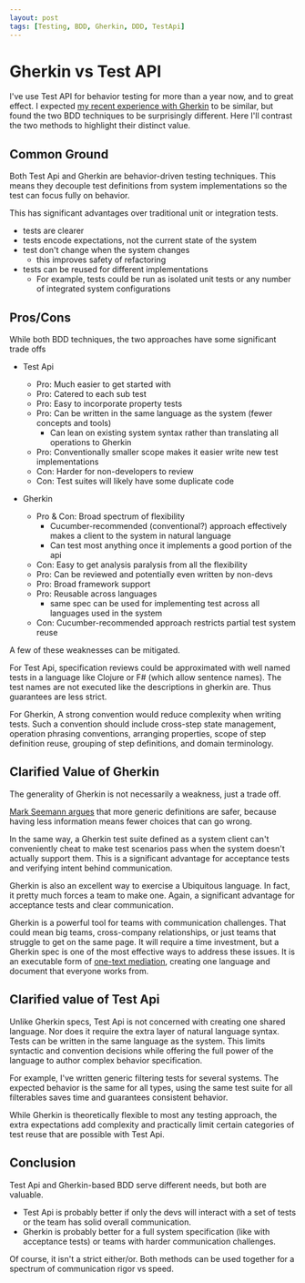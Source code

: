 ```yaml
---
layout: post
tags: [Testing, BDD, Gherkin, DDD, TestApi]
---
```


# Gherkin vs Test API

I've use Test API for behavior testing for more than a year now, and to great effect. I expected [my recent experience with Gherkin](./2021-05-12-Learning-Gherkin.md) to be similar, but found the two BDD techniques to be surprisingly different. Here I'll contrast the two methods to highlight their distinct value.

## Common Ground

Both Test Api and Gherkin are behavior-driven testing techniques. This means they decouple test definitions from system implementations so the test can focus fully on behavior.

This has significant advantages over traditional unit or integration tests. 
- tests are clearer
- tests encode expectations, not the current state of the system
- test don't change when the system changes
  - this improves safety of refactoring
- tests can be reused for different implementations
  -  For example, tests could be run as isolated unit tests or any number of integrated system configurations

## Pros/Cons

While both BDD techniques, the two approaches have some significant trade offs

- Test Api 
  - Pro: Much easier to get started with
  - Pro: Catered to each sub test
  - Pro: Easy to incorporate property tests
  - Pro: Can be written in the same language as the system (fewer concepts and tools)
    - Can lean on existing system syntax rather than translating all operations to Gherkin
  - Pro: Conventionally smaller scope makes it easier write new test implementations
  - Con: Harder for non-developers to review
  - Con: Test suites will likely have some duplicate code

- Gherkin
  - Pro & Con: Broad spectrum of flexibility
    - Cucumber-recommended (conventional?) approach effectively makes a client to the system in natural language
    - Can test most anything once it implements a good portion of the api
  - Con: Easy to get analysis paralysis from all the flexibility
  - Pro: Can be reviewed and potentially even written by non-devs
  - Pro: Broad framework support 
  - Pro: Reusable across languages
    - same spec can be used for implementing test across all languages used in the system
  - Con: Cucumber-recommended approach restricts partial test system reuse


A few of these weaknesses can be mitigated.

For Test Api, specification reviews could be approximated with well named tests in a language like Clojure or F# (which allow sentence names). The test names are not executed like the descriptions in gherkin are. Thus guarantees are less strict.

For Gherkin, A strong convention would reduce complexity when writing tests. Such a convention should include cross-step state management, operation phrasing conventions, arranging properties, scope of step definition reuse, grouping of step definitions, and domain terminology.

## Clarified Value of Gherkin

The generality of Gherkin is not necessarily a weakness, just a trade off.

[Mark Seemann argues](https://blog.ploeh.dk/2018/07/09/typing-and-testing-problem-23/) that more generic definitions are safer, because having less information means fewer choices that can go wrong.

In the same way, a Gherkin test suite defined as a system client can't conveniently cheat to make test scenarios pass when the system doesn't actually support them. This is a significant advantage for acceptance tests and verifying intent behind communication.

Gherkin is also an excellent way to exercise a Ubiquitous language. In fact, it pretty much forces a team to make one. Again, a significant advantage for acceptance tests and clear communication. 

Gherkin is a powerful tool for teams with communication challenges. That could mean big teams, cross-company relationships, or just teams that struggle to get on the same page. It will require a time investment, but a Gherkin spec is one of the most effective ways to address these issues. It is an executable form of [one-text mediation](https://www.beyondintractability.org/essay/single-text-negotiation), creating one language and document that everyone works from.


## Clarified value of Test Api

Unlike Gherkin specs, Test Api is not concerned with creating one shared language. Nor does it require the extra layer of natural language syntax. Tests can be written in the same language as the system. This limits syntactic and convention decisions while offering the full power of the language to author complex behavior specification. 

For example, I've written generic filtering tests for several systems. The expected behavior is the same for all types, using the same test suite for all filterables saves time and guarantees consistent behavior.

While Gherkin is theoretically flexible to most any testing approach, the extra expectations add complexity and practically limit certain categories of test reuse that are possible with Test Api.


## Conclusion

Test Api and Gherkin-based BDD serve different needs, but both are valuable.
- Test Api is probably better if only the devs will interact with a set of tests or the team has solid overall communication.
- Gherkin is probably better for a full system specification (like with acceptance tests) or teams with harder communication challenges.

Of course, it isn't a strict either/or. Both methods can be used together for a spectrum of communication rigor vs speed.